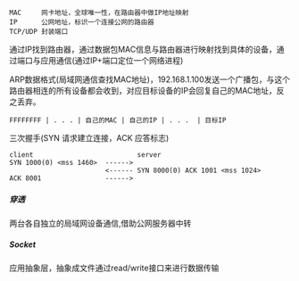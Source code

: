 	MAC		网卡地址，全球唯一性，在路由器中做IP地址映射
	IP		公网地址，标识一个连接公网的路由器
	TCP/UDP	封装端口

通过IP找到路由器，通过数据包MAC信息与路由器进行映射找到具体的设备，通过端口与应用通信(通过IP+端口定位一个网络进程)

ARP数据格式(局域网通信查找MAC地址)，192.168.1.100发送一个广播包，与这个路由器相连的所有设备都会收到，对应目标设备的IP会回复自己的MAC地址，反之丢弃。

	FFFFFFFF | . . . | 自己的MAC | 自己的IP | . . .  | 目标IP

三次握手(SYN 请求建立连接，ACK 应答标志)

	client							server
	SYN 1000(0) <mss 1460>  ------>
							<------ SYN 8000(0) ACK 1001 <mss 1024>
	ACK 8001				------>

##### 穿透 

两台各自独立的局域网设备通信,借助公网服务器中转

##### Socket 

应用抽象层，抽象成文件通过read/write接口来进行数据传输
